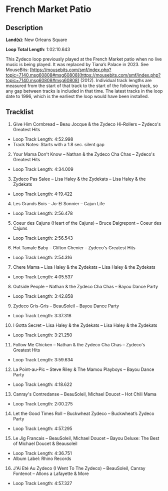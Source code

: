 # French Market Patio

## Description

**Land(s)**: New Orleans Square

**Loop Total Length**: 1:02:10.643

This Zydeco loop previously played at the French Market patio when no live music is being played. It was replaced by Tiana’s Palace in 2023. See MouseBits: [https://mousebits.com/smf/index.php?topic=7140.msg60808#msg60808](https://mousebits.com/smf/index.php?topic=7140.msg60808#msg60808) (2012). Individual track lengths are measured from the start of that track to the start of the following track, so any gap between tracks is included in that time. The latest tracks in the loop date to 1996, which is the earliest the loop would have been installed.

## Tracklist

1. Give Him Cornbread – Beau Jocque & the Zydeco Hi-Rollers – Zydeco's Greatest Hits
- Loop Track Length: 4:52.998
- Track Notes: Starts with a 1.8 sec. silent gap

2. Your Mama Don't Know – Nathan & the Zydeco Cha Chas – Zydeco's Greatest Hits
- Loop Track Length: 4:34.009

3. Zydeco Pas Salee – Lisa Haley & the Zydekats – Lisa Haley & the Zydekats
- Loop Track Length: 4:19.422

4. Les Grands Bois – Jo-El Sonnier – Cajun Life
- Loop Track Length: 2:56.478

5. Coeur des Cajuns (Heart of the Cajuns) – Bruce Daigrepont – Coeur des Cajuns
- Loop Track Length: 2:56.543

6. Hot Tamale Baby – Clifton Chenier – Zydeco's Greatest Hits
- Loop Track Length: 2:54.316

7. Chere Mama – Lisa Haley & the Zydekats – Lisa Haley & the Zydekats
- Loop Track Length: 4:05.537

8. Outside People – Nathan & the Zydeco Cha Chas – Bayou Dance Party
- Loop Track Length: 3:42.858

9. Zydeco Gris-Gris – BeauSoleil – Bayou Dance Party
- Loop Track Length: 3:37.318

10. I Gotta Secret – Lisa Haley & the Zydekats – Lisa Haley & the Zydekats
- Loop Track Length: 3:21.250

11. Follow Me Chicken – Nathan & the Zydeco Cha Chas – Zydeco's Greatest Hits
- Loop Track Length: 3:59.634

12. La Point-au-Pic – Steve Riley & The Mamou Playboys – Bayou Dance Party
- Loop Track Length: 4:18.622

13. Canray's Contredanse – BeauSoleil, Michael Doucet – Hot Chili Mama
- Loop Track Length: 2:00.275

14. Let the Good Times Roll – Buckwheat Zydeco – Buckwheat’s Zydeco Party
- Loop Track Length: 4:57.295

15. Le Jig Francais – BeauSoleil, Michael Doucet – Bayou Deluxe: The Best of Michael Doucet & Beausoleil
- Loop Track Length: 4:36.751
- Album Label: Rhino Records

16. J'Ai Eté Au Zydeco (I Went To The Zydeco) – BeauSoleil, Canray Fontenot – Allons a Lafayette & More
- Loop Track Length: 4:57.327
